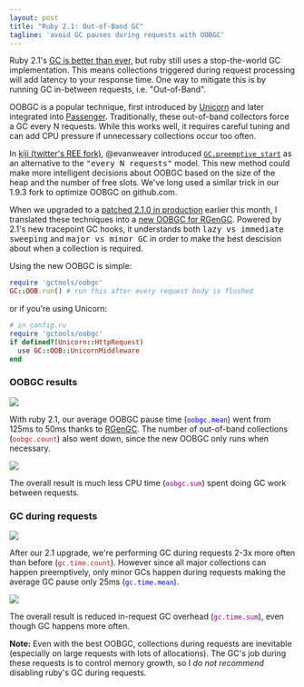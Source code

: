 ```yaml
---
layout: post
title: "Ruby 2.1: Out-of-Band GC"
tagline: 'avoid GC pauses during requests with OOBGC'
---
```


Ruby 2.1's [GC is better than ever][4], but ruby still uses a stop-the-world GC implementation. This means collections triggered during request processing will add latency to your response time. One way to mitigate this is by running GC in-between requests, i.e. "Out-of-Band".

OOBGC is a popular technique, first introduced by [Unicorn][1] and later integrated into [Passenger][2]. Traditionally, these out-of-band collectors force a GC every N requests. While this works well, it requires careful tuning and can add CPU pressure if unnecessary collections occur too often.

In [kiji (twitter's REE fork)][5], @evanweaver introduced [`GC.preemptive_start`][3] as an alternative to the <tt>"every N requests"</tt> model. This new method could make more intelligent decisions about OOBGC based on the size of the heap and the number of free slots. We've long used a similar trick in our 1.9.3 fork to optimize OOBGC on github.com.

When we upgraded to a [patched 2.1.0 in production][6] earlier this month, I translated these techniques into a [new OOBGC for RGenGC][7]. Powered by 2.1's new tracepoint GC hooks, it understands both <tt>lazy vs immediate sweeping</tt> and <tt>major vs minor GC</tt> in order to make the best descision about when a collection is required.

Using the new OOBGC is simple:

``` ruby
require 'gctools/oobgc'
GC::OOB.run() # run this after every request body is flushed
```

or if you're using Unicorn:

``` ruby
# in config.ru
require 'gctools/oobgc'
if defined?(Unicorn::HttpRequest)
  use GC::OOB::UnicornMiddleware
end
```

### OOBGC results

![](http://cl.ly/image/3q1L2h3w1A1s/graph.png)

With ruby 2.1, our average OOBGC pause time (<font color="blue">`oobgc.mean`</font>) went from 125ms to 50ms thanks to [RGenGC][4]. The number of out-of-band collections (<font color="firebrick">`oobgc.count`</font>) also went down, since the new OOBGC only runs when necessary.

![](http://cl.ly/image/3c0N1I0p0n2W/graph.png)

The overall result is much less CPU time (<font color="purple">`oobgc.sum`</font>) spent doing GC work between requests.

### GC during requests

![](http://cl.ly/image/0G2P2l0N1z0J/graph.png)

After our 2.1 upgrade, we're performing GC during requests 2-3x more often than before (<font color="firebrick">`gc.time.count`</font>). However since all major collections can happen preemptively, only minor GCs happen during requests making the average GC pause only 25ms (<font color="blue">`gc.time.mean`</font>).

![](http://cl.ly/image/0g463K3q0O05/graph.png)

The overall result is reduced in-request GC overhead (<font color="purple">`gc.time.sum`</font>), even though GC happens more often.

**Note:** Even with the best OOBGC, collections during requests are inevitable (especially on large requests with lots of allocations). The GC's job during these requests is to control memory growth, so I *do not recommend* disabling ruby's GC during requests.

[1]: http://unicorn.bogomips.org/Unicorn/OobGC.html
[2]: http://blog.phusion.nl/2013/01/22/phusion-passenger-4-technology-preview-out-of-band-work/
[3]: https://github.com/twitter-forks/rubyenterpriseedition187-248/commit/951ca6a73e#commitcomment-476298
[4]: http://tmm1.net/ruby21-rgengc/
[5]: https://blog.twitter.com/2011/faster-ruby-kiji-update
[6]: https://gist.github.com/tmm1/8393897
[7]: https://github.com/tmm1/gctools

